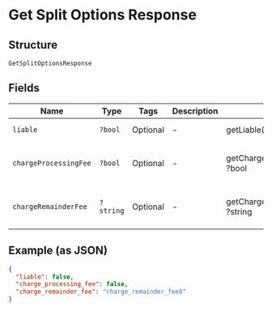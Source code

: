
# Get Split Options Response

## Structure

`GetSplitOptionsResponse`

## Fields

| Name | Type | Tags | Description | Getter | Setter |
|  --- | --- | --- | --- | --- | --- |
| `liable` | `?bool` | Optional | - | getLiable(): ?bool | setLiable(?bool liable): void |
| `chargeProcessingFee` | `?bool` | Optional | - | getChargeProcessingFee(): ?bool | setChargeProcessingFee(?bool chargeProcessingFee): void |
| `chargeRemainderFee` | `?string` | Optional | - | getChargeRemainderFee(): ?string | setChargeRemainderFee(?string chargeRemainderFee): void |

## Example (as JSON)

```json
{
  "liable": false,
  "charge_processing_fee": false,
  "charge_remainder_fee": "charge_remainder_fee8"
}
```

